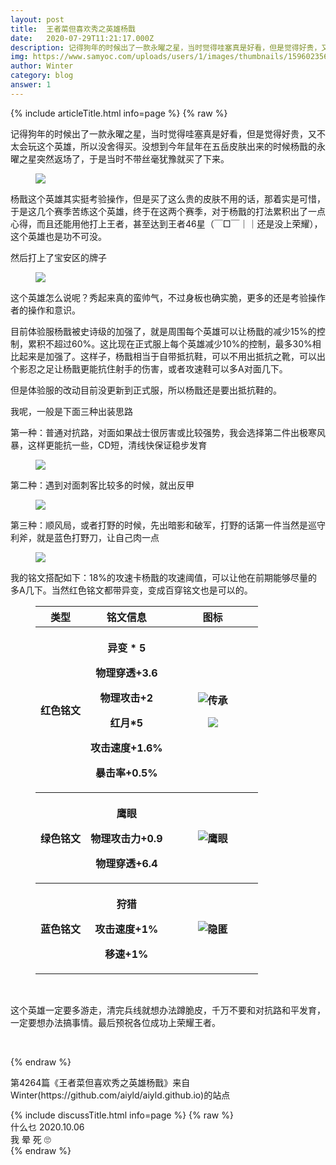 ```yaml
---
layout: post
title:  王者菜但喜欢秀之英雄杨戬
date:   2020-07-29T11:21:17.000Z
description: 记得狗年的时候出了一款永曜之星，当时觉得哇塞真是好看，但是觉得好贵，又不太会玩这个英雄，所以没舍得买。没想到今年鼠年在五岳皮肤出来的时候杨戬的永曜之星突然返场了...
img: https://www.samyoc.com/uploads/users/1/images/thumbnails/1596023567451.jpg
author: Winter
category: blog
answer: 1
---
```

<div class="article-root">
  <div class="article">
    {% include articleTitle.html info=page %}
    {% raw %}
    <div class="article-content"><p>记得狗年的时候出了一款永曜之星，当时觉得哇塞真是好看，但是觉得好贵，又不太会玩这个英雄，所以没舍得买。没想到今年鼠年在五岳皮肤出来的时候杨戬的永曜之星突然返场了，于是当时不带丝毫犹豫就买了下来。</p><figure class="image"><img src="https://www.samyoc.com/uploads/users/1/images/1596023567451.jpg"></figure><p>杨戬这个英雄其实挺考验操作，但是买了这么贵的皮肤不用的话，那着实是可惜，于是这几个赛季苦练这个英雄，终于在这两个赛季，对于杨戬的打法累积出了一点心得，而且还能用他打上王者，甚至达到王者46星（￣□￣｜｜还是没上荣耀），这个英雄也是功不可没。</p><p>然后打上了宝安区的牌子</p><figure class="image"><img src="https://www.samyoc.com/uploads/users/1/images/1596020900281.png"></figure><p>这个英雄怎么说呢？秀起来真的蛮帅气，不过身板也确实脆，更多的还是考验操作者的操作和意识。</p><p>目前体验服杨戬被史诗级的加强了，就是周围每个英雄可以让杨戬的减少15%的控制，累积不超过60%。这比现在正式服上每个英雄减少10%的控制，最多30%相比起来是加强了。这样子，杨戬相当于自带抵抗鞋，可以不用出抵抗之靴，可以出个影忍之足让杨戬更能抗住射手的伤害，或者攻速鞋可以多A对面几下。</p><p>但是体验服的改动目前没更新到正式服，所以杨戬还是要出抵抗鞋的。</p><p>我呢，一般是下面三种出装思路</p><p>第一种：普通对抗路，对面如果战士很厉害或比较强势，我会选择第二件出极寒风暴，这样更能抗一些，CD短，清线快保证稳步发育</p><figure class="image"><img src="https://www.samyoc.com/uploads/users/1/images/1596021659934.png"></figure><p>第二种：遇到对面刺客比较多的时候，就出反甲</p><figure class="image"><img src="https://www.samyoc.com/uploads/users/1/images/1596021710082.png"></figure><p>第三种：顺风局，或者打野的时候，先出暗影和破军，打野的话第一件当然是巡守利斧，就是蓝色打野刀，让自己肉一点</p><figure class="image"><img src="https://www.samyoc.com/uploads/users/1/images/1596021719356.png"></figure><p>我的铭文搭配如下：18%的攻速卡杨戬的攻速阈值，可以让他在前期能够尽量的多A几下。当然红色铭文都带异变，变成百穿铭文也是可以的。</p><figure class="table"><table><tbody><tr><th><strong>类型</strong></th><th><strong>铭文信息</strong></th><th><strong>图标</strong></th></tr><tr><th><strong>红色铭文</strong></th><th><p><strong>异变 * 5</strong></p><p>物理穿透+3.6</p><p>物理攻击+2</p><p>红月*5</p><p>攻击速度+1.6%</p><p>暴击率+0.5%</p></th><th><figure class="image"><img src="https://bkimg.cdn.bcebos.com/pic/b151f8198618367a8f60e4bd24738bd4b21ce5e1?x-bce-process=image/resize,m_lfit,w_220,h_220,limit_1" alt="传承"></figure><figure class="image"><img src="https://www.samyoc.com/uploads/users/1/images/1596022424221.png"></figure></th></tr><tr><th><strong>绿色铭文</strong></th><th><p><strong>鹰眼</strong></p><p>物理攻击力+0.9</p><p>物理穿透+6.4</p></th><th><figure class="image"><img src="https://bkimg.cdn.bcebos.com/pic/0dd7912397dda14419d7f7d2b8b7d0a20df486f0?x-bce-process=image/resize,m_lfit,w_220,h_220,limit_1" alt="鹰眼"></figure></th></tr><tr><th><strong>蓝色铭文</strong></th><th><p><strong>狩猎</strong></p><p>攻击速度+1%</p><p>移速+1%</p></th><th><figure class="image"><img src="https://bkimg.cdn.bcebos.com/pic/5366d0160924ab18bfc779573ffae6cd7a890bf8?x-bce-process=image/resize,m_lfit,w_220,h_220,limit_1" alt="隐匿"></figure></th></tr></tbody></table></figure><p>&nbsp;</p><p>这个英雄一定要多游走，清完兵线就想办法蹲脆皮，千万不要和对抗路和平发育，一定要想办法搞事情。最后预祝各位成功上荣耀王者。</p><p>&nbsp;</p></div>
    {% endraw %}
  </div>
  <p class="winter_mark">第4264篇《王者菜但喜欢秀之英雄杨戬》来自Winter(https://github.com/aiyld/aiyld.github.io)的站点</p>
  <div class="discuss-wrapper">
    {% include discussTitle.html info=page %}
    {% raw %}
    <div class="discuss-item">
        <div class="discuss-parent">
          <div class="discuss-meta">
            <span class="discuss-user">什么乜</span>
            <span class="discuss-time">2020.10.06</span>
          </div>
          <div class="discuss-comment">我 晕 死 🙄</div>
        </div></div>
    {% endraw %}
  </div>
<div>
